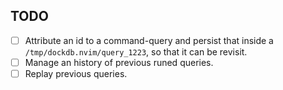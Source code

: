 ## TODO

- [ ] Attribute an id to a command-query and persist
    that inside a `/tmp/dockdb.nvim/query_1223`, so that it can be revisit.
- [ ] Manage an history of previous runed queries.
- [ ] Replay previous queries.
